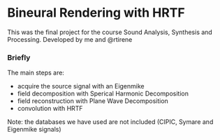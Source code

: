 # Bineural Rendering with HRTF
This was the final project for the course Sound Analysis, Synthesis and Processing. 
Developed by me and @rtirene

### Briefly
The main steps are:
- acquire the source signal with an Eigenmike
- field decomposition with Sperical Harmonic Decomposition
- field reconstruction with Plane Wave Decomposition
- convolution with HRTF

Note: the databases we have used are not included (CIPIC, Symare and Eigenmike signals)
